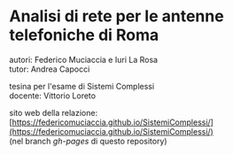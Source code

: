 # Analisi di rete per le antenne telefoniche di Roma
autori: Federico Muciaccia e Iuri La Rosa  
tutor: Andrea Capocci

tesina per l'esame di Sistemi Complessi  
docente: Vittorio Loreto

sito web della relazione: [https://federicomuciaccia.github.io/SistemiComplessi/](https://federicomuciaccia.github.io/SistemiComplessi/)  
(nel branch *gh-pages* di questo repository)

